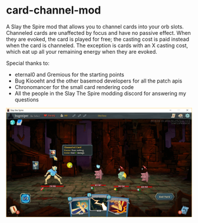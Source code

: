 # card-channel-mod
A Slay the Spire mod that allows you to channel cards into your orb slots. Channeled cards are unaffected by focus and have no passive effect. When they are evoked, the card is played for free; the casting cost is paid instead when the card is channeled. The exception is cards with an X casting cost, which eat up all your remaining energy when they are evoked.

Special thanks to:

* eternal0 and Gremious for the starting points
* Bug Kiooeht and the other basemod developers for all the patch apis
* Chronomancer for the small card rendering code
* All the people in the Slay The Spire modding discord for answering my questions

![Card Channeler Mod](card-channeler-mod.png)
